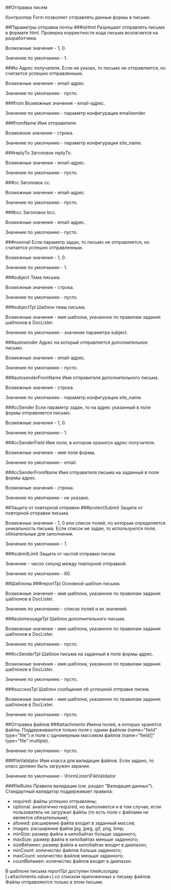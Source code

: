 ##Отправка писем

Контроллер Form позволяет отправлять данные формы в письме.

##Параметры отправки почты
###isHtml
Разрешает отправлять письмо в формате html. Проверка корректности кода письма возлагается на разработчика.

Возможные значения - 1, 0.

Значение по умолчанию - 1.

###to
Адрес получателя. Если не указан, то письмо не отправляется, но считается успешно отправленным.

Возможные значения - email-адрес.

Значение по умолчанию - пусто.

###from
Возможные значения - email-адрес.

Значение по умолчанию - параметр конфигурации emailsender.

###fromName
Имя отправителя.

Возможное значение - строка.

Значение по умолчанию - параметр конфигурации site_name.

###replyTo
Заголовок replyTo.

Возможные значения - email-адрес.

Значение по умолчанию - пусто.

###cc
Заголовок сс.

Возможные значения - email-адрес.

Значение по умолчанию - пусто.

###bcc
Заголовок bcc.

Возможные значения - email-адрес.

Значение по умолчанию - пусто.

###noemail
Если параметр задан, то письмо не отправляется, но считается успешно отправленным.

Возможные значения - 1, 0.

Значение по умолчанию - 1.

###subject
Тема письма.

Возможные значения - строка.

Значение по умолчанию - пусто.

###subjectTpl
Шаблон темы письма.

Возможные значения - имя шаблона, указанное по правилам задания шаблонов в DocLister.

Значение по умолчанию - значение параметра subject.

###autosender
Адрес на который отправляется дополнительное письмо.

Возможные значения - email-адрес.

Значение по умолчанию - пусто.

###autosenderFromName
Имя отправителя дополнительного письма.

Возможные значения - строка.

Значение по умолчанию - параметр конфигурации site_name.

###ccSender
Если параметр задан, то на адрес указанный в поле формы отправляется письмо.

Возможные значения - 1, 0.

Значение по умолчанию - 1.

###ccSenderField
Имя поля, в котором хранится адрес получателя.

Возможные значения - имя поля формы.

Значение по умолчанию - email.

###ccSenderFromName
Имя отправителя письма на заданный в поле формы адрес.

Возможные значения - строка.

Значение по умолчанию - не указано.

##Защита от повторной отправки
###protectSubmit
Защита от повторной отправки письма.

Возможные значения - 1, 0 или список полей, по которым определяется уникальность письма. Если список не задан, то используются поля, обязательные для заполнения.

Значение по умолчанию - 1.

###submitLimit
Защита от частой отправки писем.

Значение - число секунд между повторной отправкой.

Значение по умолчанию - 60.

##Шаблоны
###reportTpl
Основной шаблон письма.

Возможные значения - имя шаблона, указанное по правилам задания шаблонов в DocLister.

Значение по умолчанию - список полей и их значений.

###automessageTpl
Шаблон дополнительного письма.

Возможные значения - имя шаблона, указанное по правилам задания шаблонов в DocLister.

Значение по умолчанию - пусто.

###ccSenderTpl
Шаблон письма на заданный в поле формы адрес.

Возможные значения - имя шаблона, указанное по правилам задания шаблонов в DocLister.

Значение по умолчанию - пусто.

###successTpl
Шаблон сообщения об успешной отправке писем.

Возможные значения - имя шаблона, указанное по правилам задания шаблонов в DocLister.

Значение по умолчанию - пусто.

##Отправка файлов
###attachments
Имена полей, в которых хранятся файлы. Поддерживаются только поля с одним файлом (name="field" type="file") и поля с одномерным массивом файлов (name="field[]" type="file" multiple). 

Значение по умолчанию - пусто.

###fileValidator
Имя класса для валидации файлов. Если задано, то класс должен быть загружен заранее.

Значение по умолчанию - \FormLister\FileValidator

###fileRules
Правила валидации (см. раздел "Валидация данных"). Стандартный валидатор поддерживает правила:

- required: файлы успешно отправлены;
- optional: аналогично required, но выполняется и в том случае, если пользователь не загружал файлы (то есть поле с файлами не является обязательным);
- allowed: расширение файла входит в заданный массив;
- images: расширение файла jpg, jpeg, gif, png, bmp;
- minSize: размер файла в килобайтах больше заданного;
- maxSize: размер файла в килобайтах меньше заданного;
- sizeBetween: размер файла в килобайтах входит в диапазон;
- minCount: количество файлов больше заданного;
- maxCount: количество файлов меньше заданного;
- countBetween: количество файлов входит в диапазон.

В шаблоне письма reportTpl доступен плейсхолдер [+attachments.value+] со списком приложенных к письму файлов. Файлы отправляются только в этом письме.
